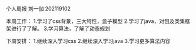 个人周报
刘一伽   202119102

本周工作：
1.学习了css背景，三大特性，盒子模型
2.学习了java，对包及类集框架进行了了解。
3.学习算法，了解了动态规划

下周安排：
1.继续深入学习css
2.继续深入学习java
3.学习更多算法内容

